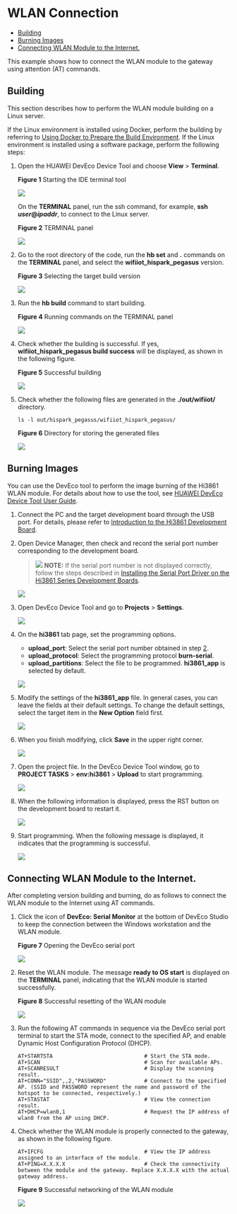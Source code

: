 # WLAN Connection<a name="EN-US_TOPIC_0000001152048651"></a>

-   [Building](#section191121332125319)
-   [Burning Images](#section19458165166)
-   [Connecting WLAN Module to the Internet.](#section194671619167)

This example shows how to connect the WLAN module to the gateway using attention \(AT\) commands.

## Building<a name="section191121332125319"></a>

This section describes how to perform the WLAN module building on a Linux server.

If the Linux environment is installed using Docker, perform the building by referring to  [Using Docker to Prepare the Build Environment](../get-code/tool-acquisition.md). If the Linux environment is installed using a software package, perform the following steps:

1.  Open the HUAWEI DevEco Device Tool and choose  **View**  \>  **Terminal**.

    **Figure  1**  Starting the IDE terminal tool<a name="fig1975813338510"></a>  
    

    ![](figures/1.png)

    On the  **TERMINAL**  panel, run the ssh command, for example,  **ssh** **_user_@_ipaddr_**, to connect to the Linux server.

    **Figure  2**  TERMINAL panel<a name="fig91165301546"></a>  
    

    ![](figures/2.png)

2.  Go to the root directory of the code, run the  **hb set**  and  **.**  commands on the  **TERMINAL**  panel, and select the  **wifiiot\_hispark\_pegasus**  version.

    **Figure  3**  Selecting the target build version<a name="fig17727115215612"></a>  
    

    ![](figures/3.png)

3.  Run the  **hb build**  command to start building.

    **Figure  4**  Running commands on the TERMINAL panel<a name="fig5493164414573"></a>  
    

    ![](figures/4.png)

4.  Check whether the building is successful. If yes,  **wifiiot\_hispark\_pegasus build success**  will be displayed, as shown in the following figure.

    **Figure  5**  Successful building<a name="fig1262101218463"></a>  
    

    ![](figures/5.png)

5.  Check whether the following files are generated in the  **./out/wifiiot/**  directory.

    ```
    ls -l out/hispark_pegasus/wifiiot_hispark_pegasus/
    ```

    **Figure  6**  Directory for storing the generated files<a name="fig38521346164618"></a>  
    

    ![](figures/3-0.png)


## Burning Images<a name="section19458165166"></a>

You can use the DevEco tool to perform the image burning of the Hi3861 WLAN module. For details about how to use the tool, see  [HUAWEI DevEco Device Tool User Guide](https://device.harmonyos.com/en/docs/ide/user-guides/service_introduction-0000001050166905).

1.  Connect the PC and the target development board through the USB port. For details, please refer to  [Introduction to the Hi3861 Development Board](https://device.harmonyos.com/en/docs/start/introduce/oem_wifi_start_des-0000001050168548).
2.  <a name="en-us_topic_0000001056563976_li848662117291"></a>Open Device Manager, then check and record the serial port number corresponding to the development board.

    >![](public_sys-resources/icon-note.gif) **NOTE:** 
    >If the serial port number is not displayed correctly, follow the steps described in  [Installing the Serial Port Driver on the Hi3861 Series Development Boards](https://device.harmonyos.com/cn/docs/ide/user-guides/hi3861-drivers-0000001058153433).

    ![](figures/en-us_image_0000001073388838.png)

3.  Open DevEco Device Tool and go to  **Projects**  \>  **Settings**.

    ![](figures/en-us_image_0000001078404538.png)

4.  On the  **hi3861**  tab page, set the programming options.

    -   **upload\_port**: Select the serial port number obtained in step  [2](#en-us_topic_0000001056563976_li848662117291).
    -   **upload\_protocol**: Select the programming protocol  **burn-serial**.
    -   **upload\_partitions**: Select the file to be programmed.  **hi3861\_app**  is selected by default.

    ![](figures/en-us_image_0000001078244328.png)

5.  Modify the settings of the  **hi3861\_app**  file. In general cases, you can leave the fields at their default settings. To change the default settings, select the target item in the  **New Option**  field first.

    ![](figures/en-us_image_0000001120802173.png)

6.  When you finish modifying, click  **Save**  in the upper right corner.

    ![](figures/en-us_image_0000001078313582.png)

7.  Open the project file. In the DevEco Device Tool window, go to  **PROJECT TASKS**  \>  **env:hi3861**  \>  **Upload**  to start programming.

    ![](figures/en-us_image_0000001120802383.png)

8.  When the following information is displayed, press the RST button on the development board to restart it.

    ![](figures/en-us_image_0000001074285712.png)

9.  Start programming. When the following message is displayed, it indicates that the programming is successful.

    ![](figures/en-us_image_0000001074445364.png)


## Connecting WLAN Module to the Internet.<a name="section194671619167"></a>

After completing version building and burning, do as follows to connect the WLAN module to the Internet using AT commands.

1.  Click the icon of  **DevEco: Serial Monitor**  at the bottom of DevEco Studio to keep the connection between the Windows workstation and the WLAN module.

    **Figure  7**  Opening the DevEco serial port<a name="fig12489182991119"></a>  
    

    ![](figures/5-1.png)

2.  Reset the WLAN module. The message  **ready to OS start**  is displayed on the  **TERMINAL**  panel, indicating that the WLAN module is started successfully.

    **Figure  8**  Successful resetting of the WLAN module <a name="fig496084516332"></a>  
    

    ![](figures/6.png)

3.  Run the following AT commands in sequence via the DevEco serial port terminal to start the STA mode, connect to the specified AP, and enable Dynamic Host Configuration Protocol \(DHCP\).

    ```
    AT+STARTSTA                             # Start the STA mode.
    AT+SCAN                                 # Scan for available APs.
    AT+SCANRESULT                           # Display the scanning result.
    AT+CONN="SSID",,2,"PASSWORD"            # Connect to the specified AP. (SSID and PASSWORD represent the name and password of the hotspot to be connected, respectively.)
    AT+STASTAT                              # View the connection result.
    AT+DHCP=wlan0,1                         # Request the IP address of wlan0 from the AP using DHCP.
    ```

4.  Check whether the WLAN module is properly connected to the gateway, as shown in the following figure.

    ```
    AT+IFCFG                                # View the IP address assigned to an interface of the module.
    AT+PING=X.X.X.X                         # Check the connectivity between the module and the gateway. Replace X.X.X.X with the actual gateway address.
    ```

    **Figure  9**  Successful networking of the WLAN module<a name="fig1166371318339"></a>  
    

    ![](figures/截图.png)


